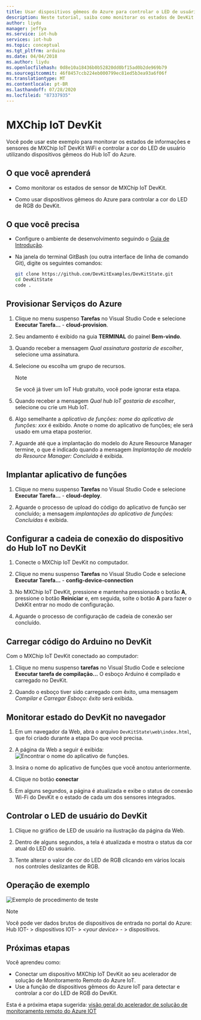 ```yaml
---
title: Usar dispositivos gêmeos do Azure para controlar o LED de usuário de MXChip IoT DevKit | Microsoft Docs
description: Neste tutorial, saiba como monitorar os estados de DevKit e controlar o LED de usuário com dispositivos gêmeos do Hub IoT do Azure.
author: liydu
manager: jeffya
ms.service: iot-hub
services: iot-hub
ms.topic: conceptual
ms.tgt_pltfrm: arduino
ms.date: 04/04/2018
ms.author: liydu
ms.openlocfilehash: 0d8e10a18436b0b52820dd0bf15ad0b2de969b79
ms.sourcegitcommit: 46f8457ccb224eb000799ec81ed5b3ea93a6f06f
ms.translationtype: MT
ms.contentlocale: pt-BR
ms.lasthandoff: 07/28/2020
ms.locfileid: "87337935"
---
```

# <a name="mxchip-iot-devkit"></a>MXChip IoT DevKit

Você pode usar este exemplo para monitorar os estados de informações e sensores de MXChip IoT DevKit WiFi e controlar a cor do LED de usuário utilizando dispositivos gêmeos do Hub IoT do Azure.

## <a name="what-you-learn"></a>O que você aprenderá

- Como monitorar os estados de sensor de MXChip IoT DevKit.

- Como usar dispositivos gêmeos do Azure para controlar a cor do LED de RGB do DevKit.

## <a name="what-you-need"></a>O que você precisa

- Configure o ambiente de desenvolvimento seguindo o [Guia de Introdução](https://docs.microsoft.com/azure/iot-hub/iot-hub-arduino-iot-devkit-az3166-get-started).

- Na janela do terminal GitBash (ou outra interface de linha de comando Git), digite os seguintes comandos:

   ```bash
   git clone https://github.com/DevKitExamples/DevKitState.git
   cd DevKitState
   code .
   ```

## <a name="provision-azure-services"></a>Provisionar Serviços do Azure

1. Clique no menu suspenso **Tarefas** no Visual Studio Code e selecione **Executar Tarefa...** - **cloud-provision**.

2. Seu andamento é exibido na guia **TERMINAL** do painel **Bem-vindo**.

3. Quando receber a mensagem *Qual assinatura gostaria de escolher*, selecione uma assinatura.

4. Selecione ou escolha um grupo de recursos. 
 
   > [!NOTE]
   > Se você já tiver um IoT Hub gratuito, você pode ignorar esta etapa.

5. Quando receber a mensagem *Qual hub IoT gostaria de escolher*, selecione ou crie um Hub IoT.

6. Algo semelhante a *aplicativo de funções: nome do aplicativo de funções: xxx* é exibido. Anote o nome do aplicativo de funções; ele será usado em uma etapa posterior.

7. Aguarde até que a implantação do modelo do Azure Resource Manager termine, o que é indicado quando a mensagem *Implantação de modelo do Resource Manager: Concluída* é exibida.

## <a name="deploy-function-app"></a>Implantar aplicativo de funções

1. Clique no menu suspenso **Tarefas** no Visual Studio Code e selecione **Executar Tarefa...** - **cloud-deploy**.

2. Aguarde o processo de upload do código do aplicativo de função ser concluído; a mensagem *implantações do aplicativo de funções: Concluídas* é exibida.

## <a name="configure-iot-hub-device-connection-string-in-devkit"></a>Configurar a cadeia de conexão do dispositivo do Hub IoT no DevKit

1. Conecte o MXChip IoT DevKit no computador.

2. Clique no menu suspenso **Tarefas** no Visual Studio Code e selecione **Executar Tarefa...** - **config-device-connection**

3. No MXChip IoT DevKit, pressione e mantenha pressionado o botão **A**, pressione o botão **Reiniciar** e, em seguida, solte o botão **A** para fazer o DekKit entrar no modo de configuração.

4. Aguarde o processo de configuração de cadeia de conexão ser concluído.

## <a name="upload-arduino-code-to-devkit"></a>Carregar código do Arduino no DevKit

Com o MXChip IoT DevKit conectado ao computador:

1. Clique no menu suspenso **tarefas** no Visual Studio Code e selecione **Executar tarefa de compilação...** O esboço Arduino é compilado e carregado no DevKit.

2. Quando o esboço tiver sido carregado com êxito, uma mensagem *Compilar e Carregar Esboço: êxito* será exibida.

## <a name="monitor-devkit-state-in-browser"></a>Monitorar estado do DevKit no navegador

1. Em um navegador da Web, abra o arquivo `DevKitState\web\index.html`, que foi criado durante a etapa Do que você precisa.

2. A página da Web a seguir é exibida:![Encontrar o nome do aplicativo de funções.](media/iot-hub-arduino-iot-devkit-az3166-devkit-state/devkit-state-function-app-name.png)

3. Insira o nome do aplicativo de funções que você anotou anteriormente.

4. Clique no botão **conectar**

5. Em alguns segundos, a página é atualizada e exibe o status de conexão Wi-Fi do DevKit e o estado de cada um dos sensores integrados.

## <a name="control-the-devkits-user-led"></a>Controlar o LED de usuário do DevKit

1. Clique no gráfico de LED de usuário na ilustração da página da Web.

2. Dentro de alguns segundos, a tela é atualizada e mostra o status da cor atual do LED do usuário.

3. Tente alterar o valor de cor do LED de RGB clicando em vários locais nos controles deslizantes de RGB.

## <a name="example-operation"></a>Operação de exemplo

![Exemplo de procedimento de teste](media/iot-hub-arduino-iot-devkit-az3166-devkit-state/devkit-state.gif)

> [!NOTE]
> Você pode ver dados brutos de dispositivos de entrada no portal do Azure: Hub IOT- \> dispositivos IOT- \> *\<your device\>*  - \> dispositivos.

## <a name="next-steps"></a>Próximas etapas

Você aprendeu como:
- Conectar um dispositivo MXChip IoT DevKit ao seu acelerador de solução de Monitoramento Remoto do Azure IoT.
- Use a função de dispositivos gêmeos do Azure IoT para detectar e controlar a cor do LED de RGB do DevKit.

Esta é a próxima etapa sugerida: [visão geral do acelerador de solução de monitoramento remoto do Azure IOT](https://docs.microsoft.com/azure/iot-suite/)
